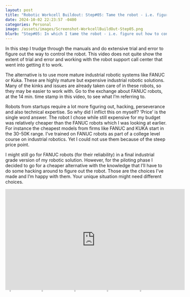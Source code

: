 ```yaml
---
layout: post
title: "Robotic Workcell Buildout: Step#05: Tame the robot - i.e. figure out how to make the robot dance to my tunes"
date: 2024-10-02 22:23:57 -0400
categories: Personal
image: /assets/images/Screenshot-WorkcellBuildOut-Step05.png
blurb: "Step#05: In which I tame the robot - i.e. figure out how to control the robot motions..."
---
```

In this step I trudge through the manuals and do extensive trial and error to figure out the way to control the robot. This video does not quite show the extent of trial and error and working with the robot support call center that went into getting it to work.

The alternative is to use more mature industrial robotic systems like FANUC or Kuka. These are highly mature but expensive industrial robotic solutions. Many of the kinks and issues are already taken care of in these robots, so they may be easier to work with. Go to the exchange about FANUC robots, at the 14 min. time stamp in this video, to see what I’m referring to.

Robots from startups require a lot more figuring out, hacking, perseverance and also technical expertise. So why did I inflict this on myself? ‘Price’ is the single word answer. The robot I chose while still expensive for my budget was relatively cheaper than the FANUC robots which I was looking at earlier. For instance the cheapest models from firms like FANUC and KUKA start in the 30-50K range. I’ve trained on FANUC robots as part of a college level course on industrial robotics. Yet I could not use them because of the steep price point.

I might still go for FANUC robots (for their reliability) in a final industrial grade version of my robotic solution. However, for the piloting phase I decided to go for a cheaper alternative with the knowledge that I’ll have to do some hacking around to figure out the robot. Those are the choices I’ve made and I’m happy with them. Your unique situation might need different choices.

<!-- Embed the YouTube video here -->
<div class="responsive-video">
<iframe width="560" height="315" src="https://www.youtube.com/embed/I38oKfu_7nI?si=kBC6A0czIj_lAlnx" title="YouTube video player" frameborder="0" allow="accelerometer; autoplay; clipboard-write; encrypted-media; gyroscope; picture-in-picture; web-share" referrerpolicy="strict-origin-when-cross-origin" allowfullscreen></iframe>
</div>

<!-- Placeholder images and video links -->
<div style="display: flex; justify-content: space-around; gap: 5px;">
  <a href="https://www.youtube.com/embed/3eA-bqIa78I?si=SH5t6q5aga3LXWin" target="_blank">
    <img src="/imperfectrobotics/assets/images/Screenshot-WorkcellBuildOut-Step01.png" alt="Video 1" style="width: 22%;">    
  </a>

  <a href="https://www.youtube.com/embed/J6ypmclWYtI?si=Ii05huXiAeRsfDBM" target="_blank">
    <img src="/imperfectrobotics/assets/images/Screenshot-WorkcellBuildOut-Step02.png" alt="Video 2" style="width: 22%;">
  </a>

  <a href="https://www.youtube.com/embed/C5wmP4ESKaI?si=82XNa9LGL3L5Djz7" target="_blank">
    <img src="/imperfectrobotics/assets/images/Screenshot-WorkcellBuildOut-Step03.png" alt="Video 3" style="width: 22%;">
  </a>

  <a href="https://www.youtube.com/embed/5fhrYFDEsW8?si=_jvEGbxICICRkAt-" target="_blank">
    <img src="/imperfectrobotics/assets/images/Screenshot-WorkcellBuildOut-Step04.png" alt="Video 4" style="width: 22%;">
  </a>

  <a href="https://www.youtube.com/embed/I38oKfu_7nI?si=kBC6A0czIj_lAlnx" target="_blank">
    <img src="/imperfectrobotics/assets/images/Screenshot-WorkcellBuildOut-Step05.png" alt="Video 5" style="width: 22%;">


  </a>
</div>



